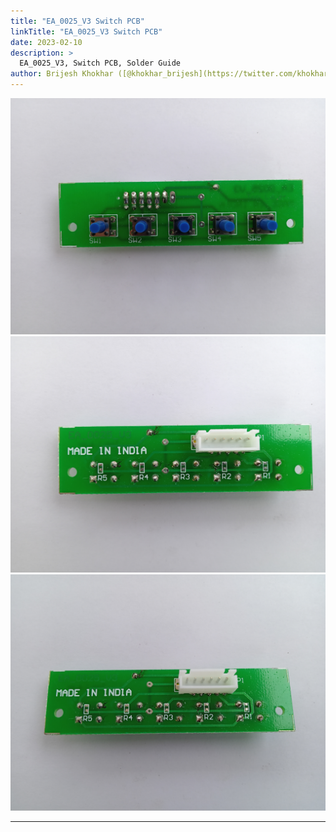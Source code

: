 ```yaml
---
title: "EA_0025_V3 Switch PCB"
linkTitle: "EA_0025_V3 Switch PCB"
date: 2023-02-10
description: >
  EA_0025_V3, Switch PCB, Solder Guide
author: Brijesh Khokhar ([@khokhar_brijesh](https://twitter.com/khokhar_brijesh))
---
```


![image](switch-pcb-1.jpg "switch-pcb-1")
![image](switch-pcb-2.jpg "switch-pcb-2")
![image](switch-pcb-3.jpg "switch-pcb-3")

---